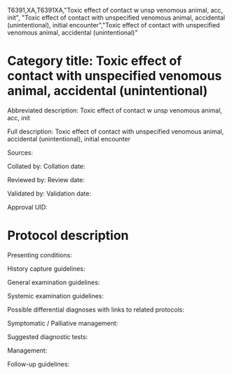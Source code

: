 T6391,XA,T6391XA,"Toxic effect of contact w unsp venomous animal, acc, init", "Toxic effect of contact with unspecified venomous animal, accidental (unintentional), initial encounter","Toxic effect of contact with unspecified venomous animal, accidental (unintentional)"
# Category title: Toxic effect of contact with unspecified venomous animal, accidental (unintentional)

Abbreviated description: Toxic effect of contact w unsp venomous animal, acc, init

Full description: Toxic effect of contact with unspecified venomous animal, accidental (unintentional), initial encounter

Sources:

Collated by:
Collation date:

Reviewed by:
Review date:

Validated by:
Validation date:

Approval UID:

# Protocol description

Presenting conditions:

History capture guidelines:

General examination guidelines:

Systemic examination guidelines:

Possible differential diagnoses with links to related protocols:

Symptomatic / Palliative management:

Suggested diagnostic tests:

Management:

Follow-up guidelines:
